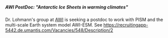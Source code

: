 ##### AWI PostDoc: "Antarctic Ice Sheets in warming climates"

Dr. Lohmann's group at [AWI](https://www.awi.de/en.html) is
seeking a postdoc to work with PISM and the multi-scale Earth system
model AWI-ESM. See
<https://recruitingapp-5442.de.umantis.com/Vacancies/548/Description/2>
